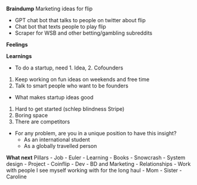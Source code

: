 **Braindump**
Marketing ideas for flip
* GPT chat bot that talks to people on twitter about flip
* Chat bot that texts people to play flip
* Scraper for WSB and other betting/gambling subreddits

**Feelings**

**Learnings**
* To do a startup, need 1. Idea, 2. Cofounders
1. Keep working on fun ideas on weekends and free time
2. Talk to smart people who want to be founders
* What makes startup ideas good
1. Hard to get started (schlep blindness Stripe)
2. Boring space
3. There are competitors
* For any problem, are you in a unique position to have this insight?
	* As an international student
	* As a globally travelled person

**What next**
Pillars
	- Job
		- Euler
	- Learning
		- Books
			- Snowcrash
			- System design
	- Project
		- Coinflip
			- Dev 
			- BD and Marketing
	- Relationships
		- Work with people I see myself working with for the long haul
		- Mom
		- Sister
		- Caroline